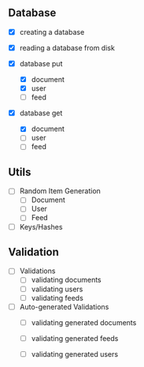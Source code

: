 ## Database
- [x] creating a database
- [x] reading a database from disk

- [x] database put
  - [x] document
  - [x] user
  - [ ] feed

- [x] database get
  - [x] document
  - [ ] user
  - [ ] feed

## Utils
- [ ] Random Item Generation
  - [ ] Document
  - [ ] User
  - [ ] Feed
- [ ] Keys/Hashes

## Validation
- [ ] Validations
  - [ ] validating documents
  - [ ] validating users
  - [ ] validating feeds

- [ ] Auto-generated Validations
  - [ ] validating generated documents
  - [ ] validating generated feeds
  - [ ] validating generated users



